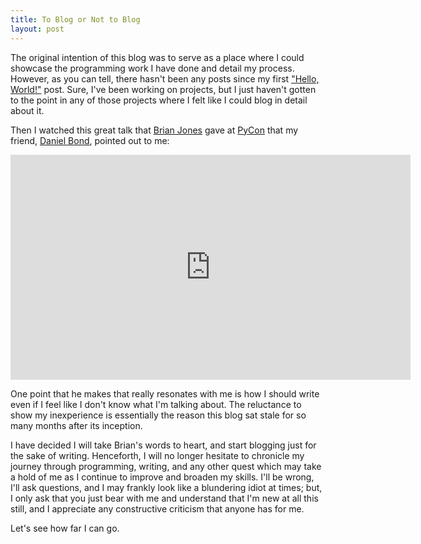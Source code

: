 ```yaml
---
title: To Blog or Not to Blog
layout: post
---
```



The original intention of this blog was to serve as a place where I could
showcase the programming work I have done and detail my process. However, as
you can tell, there hasn't been any posts since my first ["Hello,
World!"](/blog/hello-world/) post. Sure, I've been working on projects, but I
just haven't gotten to the point in any of those projects where I felt like I
could blog in detail about it.

Then I watched this great talk that [Brian
Jones](http://pyvideo.org/speaker/352/brian-k-jones) gave at
[PyCon](http://pycon.org) that my friend, [Daniel Bond](http://dbond.cc/),
pointed out to me:

<div class="flex-video widescreen"><iframe width="640" height="360"
src="http://www.youtube.com/embed/BBfW3m3TK0w?feature=player_embedded"
frameborder="0" allowfullscreen></iframe></div>

One point that he makes that really resonates with me is how I should write
even if I feel like I don't know what I'm talking about. The reluctance to show
my inexperience is essentially the reason this blog sat stale for so many
months after its inception.

I have decided I will take Brian's words to heart, and start blogging just for
the sake of writing. Henceforth, I will no longer hesitate to chronicle my
journey through programming, writing, and any other quest which may take a hold
of me as I continue to improve and broaden my skills. I'll be wrong, I'll ask
questions, and I may frankly look like a blundering idiot at times; but, I only
ask that you just bear with me and understand that I'm new at all this still,
and I appreciate any constructive criticism that anyone has for me.

Let's see how far I can go.
